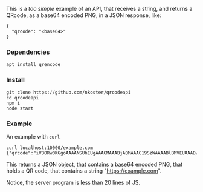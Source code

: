 
This is a _too simple_ example of an API, that receives a string, and returns a QRcode, as a base64 encoded PNG, in a JSON response, like:

```
{
  "qrcode": "<base64>"
}
 ```

### Dependencies

```
apt install qrencode
```

### Install

```
git clone https://github.com/nkoster/qrcodeapi
cd qrcodeapi
npm i
node start
```

### Example

An example with ```curl```

```
curl localhost:10000/example.com
{"qrcode":"iVBORw0KGgoAAAANSUhEUgAAAGMAAABjAQMAAAC19SzWAAAABlBMVEUAAAD///+l2Z/dAAAAAnRSTlP//8i138cAAAAJcEhZcwAACxIAAAsSAdLdfvwAAADpSURBVDiNzdS7DcMgEADQiyjcxQucxBp0XiksYOIJshIdayB5AV9HYflysfJrzNElyAWvOOl+Bvj7wB9rAfAFQ4STJuJ17JiSXDRFDAm8fC1iQ20aXfYt4jUk9J/MDvWoT/RV7ZHkUJynTwcPtTgcYX51oiZiex0AHPSqSg5xvjpDmrbObmA2yCdNS5fBmSk+M6tI8mWWIHvTtLgcipnSs4MVUbS3wpKLV5WwT+sFsNe0z0FWQJfMNhSJtqRp32t8V1tTxItMDCw1yEvWHU8NGgc8D6+eVcQStPYFVe17Lf/KTJp++y616g4DYbIJbESHagAAAABJRU5ErkJggg=="}
```
This returns a JSON object, that contains a base64 encoded PNG, that holds a QR code,
that contains a string "https://example.com".

Notice, the server program is less than 20 lines of JS.
